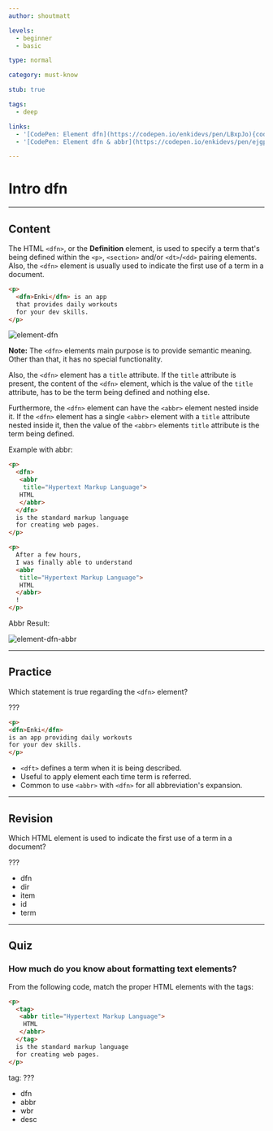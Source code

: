 ```yaml
---
author: shoutmatt

levels:
  - beginner
  - basic

type: normal

category: must-know

stub: true

tags:
  - deep

links:
  - '[CodePen: Element dfn](https://codepen.io/enkidevs/pen/LBxpJo){code}'
  - '[CodePen: Element dfn & abbr](https://codepen.io/enkidevs/pen/ejgpQj){code}'

---
```

# Intro dfn
---
## Content

The HTML `<dfn>`, or the **Definition** element, is used to specify a term that's being defined within the `<p>`, `<section>` and/or `<dt>`/`<dd>` pairing elements. Also, the `<dfn>` element is usually used to indicate the first use of a term in a document.

```html
<p>
  <dfn>Enki</dfn> is an app
  that provides daily workouts
  for your dev skills.
</p>
```

![element-dfn](%3Csvg%20xmlns%3D%22http%3A%2F%2Fwww.w3.org%2F2000%2Fsvg%22%20width%3D%22320%22%20height%3D%2278%22%3E%3Cg%20fill%3D%22none%22%20fill-rule%3D%22evenodd%22%3E%3Crect%20width%3D%22320%22%20height%3D%2278%22%20fill%3D%22%23FFF%22%20rx%3D%229%22%2F%3E%3Ctext%20fill%3D%22%23000%22%20font-family%3D%22Roboto-Italic%2C%20Roboto%22%20font-size%3D%2216%22%20font-style%3D%22italic%22%3E%3Ctspan%20x%3D%2220%22%20y%3D%2234%22%3EEnki%3C%2Ftspan%3E%20%3Ctspan%20x%3D%2249.32813%22%20y%3D%2234%22%20font-family%3D%22Roboto-Regular%2C%20Roboto%22%3E%20is%20an%20app%20that%20provides%20daily%20%3C%2Ftspan%3E%20%3Ctspan%20x%3D%2220%22%20y%3D%2253%22%20font-family%3D%22Roboto-Regular%2C%20Roboto%22%3Eworkouts%20for%20your%20dev%20skills.%3C%2Ftspan%3E%3C%2Ftext%3E%3C%2Fg%3E%3C%2Fsvg%3E)


**Note:** The `<dfn>` elements main purpose is to provide semantic meaning. Other than that, it has no special functionality.

Also, the `<dfn>` element has a `title` attribute. If the `title` attribute is present, the content of the `<dfn>` element, which is the value of the `title` attribute, has to be the term being defined and nothing else.

Furthermore, the `<dfn>` element can have the `<abbr>` element nested inside it. If the `<dfn>` element has a single `<abbr>` element with a `title` attribute nested inside it, then the value of the `<abbr>` elements `title` attribute is the term being defined.

Example with abbr:
```html
<p>
  <dfn>
   <abbr
    title="Hypertext Markup Language">
   HTML
   </abbr>
  </dfn>
  is the standard markup language
  for creating web pages.
</p>

<p>
  After a few hours,
  I was finally able to understand
  <abbr
   title="Hypertext Markup Language">
   HTML
  </abbr>
  !
</p>
```

Abbr Result:

![element-dfn-abbr](%3Csvg%20xmlns%3D%22http%3A%2F%2Fwww.w3.org%2F2000%2Fsvg%22%20width%3D%22320%22%20height%3D%22173%22%3E%3Cg%20fill%3D%22none%22%20fill-rule%3D%22evenodd%22%3E%3Crect%20width%3D%22320%22%20height%3D%22173%22%20fill%3D%22%23FFF%22%20rx%3D%229%22%2F%3E%3Ctext%20fill%3D%22%23000%22%20font-family%3D%22Roboto-Italic%2C%20Roboto%22%20font-size%3D%2216%22%20font-style%3D%22italic%22%3E%3Ctspan%20x%3D%2220%22%20y%3D%2234%22%3EHTML%3C%2Ftspan%3E%20%3Ctspan%20x%3D%2262.30469%22%20y%3D%2234%22%20font-family%3D%22Roboto-Regular%2C%20Roboto%22%3E%20is%20the%20standard%20markup%20%3C%2Ftspan%3E%20%3Ctspan%20x%3D%2220%22%20y%3D%2253%22%20font-family%3D%22Roboto-Regular%2C%20Roboto%22%3Elanguage%20for%20creating%20web%20pages.%3C%2Ftspan%3E%20%20%3Ctspan%20x%3D%2220%22%20y%3D%2291%22%20font-family%3D%22Roboto-Regular%2C%20Roboto%22%3E...%20later%20in%20the%20document...%3C%2Ftspan%3E%20%20%3Ctspan%20x%3D%2220%22%20y%3D%22129%22%20font-family%3D%22Roboto-Regular%2C%20Roboto%22%3EAfter%20a%20few%20hours%2C%20I%20was%20finally%20able%20%3C%2Ftspan%3E%20%3Ctspan%20x%3D%2220%22%20y%3D%22148%22%20font-family%3D%22Roboto-Regular%2C%20Roboto%22%3Eto%20understand%20%3C%2Ftspan%3E%20%3Ctspan%20x%3D%22122.71094%22%20y%3D%22148%22%3EHTML%3C%2Ftspan%3E%20%3Ctspan%20x%3D%22165.01563%22%20y%3D%22148%22%20font-family%3D%22Roboto-Regular%2C%20Roboto%22%3E%20!%3C%2Ftspan%3E%3C%2Ftext%3E%3Cpath%20stroke%3D%22%23000%22%20stroke-dasharray%3D%221%202%22%20stroke-linecap%3D%22square%22%20d%3D%22M18.5%2036.5h45m58%20113.75h45%22%2F%3E%3C%2Fg%3E%3C%2Fsvg%3E)


---
## Practice

Which statement is true regarding the `<dfn>` element?

???

```html
<p>
<dfn>Enki</dfn>
is an app providing daily workouts
for your dev skills.
</p>
```

* `<dft>` defines a term when it is being described.
* Useful to apply element each time term is referred.
* Common to use `<abbr>` with `<dfn>` for all abbreviation's expansion.

---
## Revision

Which HTML element is used to indicate the first use of a term in a document?

???

* dfn
* dir
* item
* id
* term

---
## Quiz

### How much do you know about formatting text elements?

From the following code, match the proper HTML elements with the tags:
```html
<p>
  <tag>
   <abbr title="Hypertext Markup Language">
    HTML
   </abbr>
  </tag>
  is the standard markup language
  for creating web pages.
</p>
```
tag: ???

* dfn
* abbr
* wbr
* desc
 
